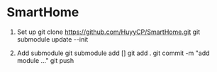 # SmartHome

1. Set up
git clone https://github.com/HuyyCP/SmartHome.git
git submodule update --init

2. Add submodule
git submodule add <url> [<name>]
git add .
git commit -m "add module ..."
git push